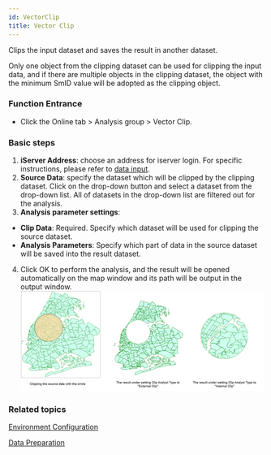 ```yaml
---
id: VectorClip
title: Vector Clip
---
```

Clips the input dataset and saves the result in another dataset.

Only one object from the clipping dataset can be used for clipping the input
data, and if there are multiple objects in the clipping dataset, the object
with the minimum SmID value will be adopted as the clipping object.

###  Function Entrance

  * Click the Online tab > Analysis group > Vector Clip.

###  Basic steps

1. **iServer Address**: choose an address for iserver login. For specific instructions, please refer to [data input](DataInputType).
2. **Source Data**: specify the dataset which will be clipped by the clipping dataset. Click on the drop-down button and select a dataset from the drop-down list. All of datasets in the drop-down list are filtered out for the analysis.
3. **Analysis parameter settings**: 
  * **Clip Data**: Required. Specify which dataset will be used for clipping the source dataset. 
  * **Analysis Parameters**: Specify which part of data in the source dataset will be saved into the result dataset. 
4. Click OK to perform the analysis, and the result will be opened automatically on the map window and its path will be output in the output window.
![](img/VectorClip.png)

### Related topics

 [Environment Configuration](BigDataAnalysisEnvironmentConfiguration)

 [Data Preparation](DataPreparation)
